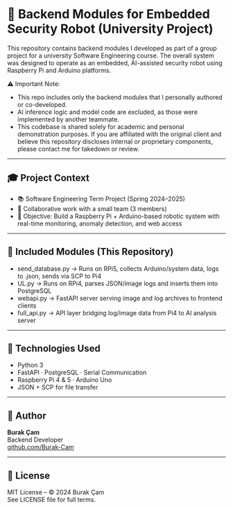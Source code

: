 # 🔧 Backend Modules for Embedded Security Robot (University Project)

This repository contains backend modules I developed as part of a group project for a university Software Engineering course. The overall system was designed to operate as an embedded, AI-assisted security robot using Raspberry Pi and Arduino platforms.

⚠️ Important Note:
- This repo includes only the backend modules that I personally authored or co-developed.
- AI inference logic and model code are excluded, as those were implemented by another teammate.
- This codebase is shared solely for academic and personal demonstration purposes. If you are affiliated with the original client and believe this repository discloses internal or proprietary components, please contact me for takedown or review.

---

## 🎓 Project Context

- 📚 Software Engineering Term Project (Spring 2024–2025)
- 🤝 Collaborative work with a small team (3 members)
- 🎯 Objective: Build a Raspberry Pi + Arduino-based robotic system with real-time monitoring, anomaly detection, and web access

---

## 📁 Included Modules (This Repository)

- send_database.py → Runs on RPi5, collects Arduino/system data, logs to .json, sends via SCP to Pi4  
- UL.py → Runs on RPi4, parses JSON/image logs and inserts them into PostgreSQL  
- webapi.py → FastAPI server serving image and log archives to frontend clients  
- full_api.py → API layer bridging log/image data from Pi4 to AI analysis server  

---

## 🧠 Technologies Used

- Python 3  
- FastAPI · PostgreSQL · Serial Communication  
- Raspberry Pi 4 & 5 · Arduino Uno  
- JSON + SCP for file transfer

---

## 👤 Author

**Burak Çam**  
Backend Developer  
[github.com/Burak-Cam](https://github.com/Burak-Cam)

---

## 📜 License

MIT License – © 2024 Burak Çam  
See LICENSE file for full terms.

